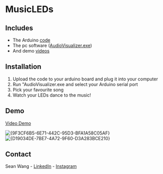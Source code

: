# MusicLEDs

## Includes
- The Arduino [code](https://github.com/PilotPrix/MusicLEDs/blob/main/Arduino/LEDstrip/LEDstrip.ino)
- The pc software ([AudioVisualizer.exe](https://github.com/PilotPrix/MusicLEDs/tree/main/Unity%20(Audio%20Visualizer)))
- And demo [videos](https://github.com/PilotPrix/MusicLEDs/tree/main/Demo)

## Installation
1. Upload the code to your arduino board and plug it into your computer
2. Run "AudioVisualizer.exe and select your Arduino serial port
3. Pick your favourite song
4. Watch your LEDs dance to the music!

## Demo
[Video Demo](https://youtu.be/u2vZPqrnLoQ)

![{9F3CF6B5-6E71-442C-95D3-BFA1A58C05AF}](https://user-images.githubusercontent.com/69162332/170627034-8fb87d5d-dd29-478f-b5a5-62023a033e8a.png)
![{D19034DE-7BE7-4A72-9F60-D3A283BCE210}](https://user-images.githubusercontent.com/69162332/170627277-24a42f99-c71b-4856-8e9d-3da403c281a4.png)

## Contact
Sean Wang - [LinkedIn](https://www.linkedin.com/in/pilotprix/) - [Instagram](https://www.instagram.com/sheeanthesheep/)
